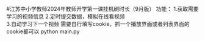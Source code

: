 #江苏中小学教师2024年教师开学第一课挂机刷时长（9月版）
功能：
  1.获取需要学习的视频信息
  2.定时提交数据，模拟在线看视频  
  3.自动学习下一个视频
需要自行填写cookie，抓一个播放界面或者列表界面的cookie都可以
python main.py
